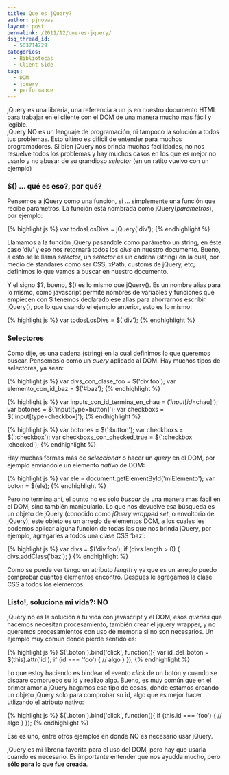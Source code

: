 ```yaml
---
title: Que es jQuery?
author: pjnovas
layout: post
permalink: /2011/12/que-es-jquery/
dsq_thread_id:
  - 503714729
categories:
  - Bibliotecas
  - Client Side
tags:
  - DOM
  - jquery
  - performance
---
```

jQuery es una libreria, una referencia a un js en nuestro documento HTML para trabajar en el cliente con el <a href="http://fernetjs.com/2011/10/introduccion/" title="DOM" target="_blank">DOM</a> de una manera mucho mas fácil y legible.  
jQuery NO es un lenguaje de programación, ni tampoco la solución a todos tus problemas. Esto último es dificil de entender para muchos programadores. Si bien jQuery nos brinda muchas facilidades, no nos resuelve todos los problemas y hay muchos casos en los que es mejor no usarlo y no abusar de su grandioso *selector* (en un ratito vuelvo con un ejemplo)

### $() &#8230; qué es eso?, por qué?

Pensemos a jQuery como una función, si &#8230; simplemente una función que recibe parametros. La función está nombrada como jQuery(*parametros*), por ejemplo:  
<!--more-->

{% highlight js %}
var todosLosDivs = jQuery('div');
 {% endhighlight %}

Llamamos a la función jQuery pasandole como parámetro un string, en éste caso &#8216;div&#8217; y eso nos retornará todos los *divs* en nuestro documento. Bueno, a esto se le llama *selector*, un *selector* es un cadena (string) en la cual, por medio de standares como ser CSS, xPath, customs de jQuery, etc; definimos lo que vamos a buscar en nuestro documento. 

Y el signo $?, bueno, $() es lo mismo que jQuery(). Es un nombre alias para lo mismo, como javascript permite nombres de variables y funciones que empiecen con $ tenemos declarado ese alias para ahorrarnos escribir jQuery(), por lo que usando el ejemplo anterior, esto es lo mismo:

{% highlight js %}
var todosLosDivs = $('div');
 {% endhighlight %}

### Selectores

Como dije, es una cadena (string) en la cual definimos lo que queremos buscar. Pensemoslo como un *query* aplicado al DOM. Hay muchos tipos de selectores, ya sean:

{% highlight js %}
var divs_con_clase_foo = $('div.foo');
var elemento_con_id_baz = $('#baz');
 {% endhighlight %}

{% highlight js %}
var inputs_con_id_termina_en_chau = $('input[id$=chau]');
var botones = $('input[type=button]');
var checkboxs = $('input[type=checkbox]');
 {% endhighlight %}

{% highlight js %}
var botones = $(':button');
var checkboxs = $(':checkbox');
var checkboxs_con_checked_true = $(':checkbox :checked');
 {% endhighlight %}

Hay muchas formas más de *seleccionar* o hacer un *query* en el DOM, por ejemplo enviandole un elemento *nativo* de DOM:

{% highlight js %}
var ele = document.getElementById('miElemento');
var boton = $(ele);
 {% endhighlight %}

Pero no termina ahí, el punto no es solo *buscar* de una manera mas fácil en el DOM, sino también manipularlo. Lo que nos devuelve esa búsqueda es un objeto de jQuery (conocido como *jQuery wrapped set*, o envoltorio de jQuery), este objeto es un arreglo de elementos DOM, a los cuales les podemos aplicar alguna función de todas las que nos brinda jQuery, por ejemplo, agregarles a todos una clase CSS &#8216;baz&#8217;:

{% highlight js %}
var divs = $('div.foo');
if (divs.length &gt; 0) {
    divs.addClass('baz');
}
 {% endhighlight %}

Como se puede ver tengo un atributo *length* y ya que es un arreglo puedo comprobar cuantos elementos encontró. Despues le agregamos la clase CSS a todos los elementos.

### Listo!, soluciona mi vida?: NO

jQuery no es la solución a tu vida con javascript y el DOM, esos *queries* que hacemos necesitan procesamiento, también crear el jquery wrapper, y no queremos procesamientos con uso de memoria si no son necesarios. Un ejemplo muy común donde pierde sentido es:

{% highlight js %}
$('.boton').bind('click', function(){
    var id_del_boton = $(this).attr('id');
    if (id === 'foo') {
       // algo
    }
});
 {% endhighlight %}

Lo que estoy haciendo es bindear el evento *click* de un botón y cuando se dispare compruebo su id y realizo algo. Bueno, es muy común que en el primer amor a jQuery hagamos ese tipo de cosas, donde estamos creando un objeto jQuery solo para comprobar su id, algo que es mejor hacer utlizando el atributo nativo:

{% highlight js %}
$('.boton').bind('click', function(){
    if (this.id === 'foo') {
       // algo
    }
});
 {% endhighlight %}

Ese es uno, entre otros ejemplos en donde NO es necesario usar jQuery.

jQuery es mi librería favorita para el uso del DOM, pero hay que usarla cuando es necesario. Es importante entender que nos ayudda mucho, pero **sólo para lo que fue creada**.